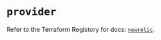 # `provider`

Refer to the Terraform Registory for docs: [`newrelic`](https://registry.terraform.io/providers/newrelic/newrelic/3.21.3/docs).

